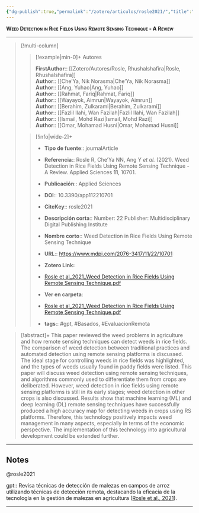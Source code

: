 ```yaml
---
{"dg-publish":true,"permalink":"/zotero/articulos/rosle2021/","title":"Weed Detection in Rice Fields Using Remote Sensing Technique - A Review","tags":["#zotero"]}
---
```



<span style="font-variant:small-caps; font-weight: bold;">Weed Detection in Rice Fields Using Remote Sensing Technique - A Review</span>

---


> [!multi-column]
>
>> [!example|min-0]+ Autores
>> 
>> **FirstAuthor**:: [[Zotero/Autores/Rosle, Rhushalshafira\|Rosle, Rhushalshafira]]  
>> **Author**:: [[Che’Ya, Nik Norasma\|Che’Ya, Nik Norasma]]  
>> **Author**:: [[Ang, Yuhao\|Ang, Yuhao]]  
>> **Author**:: [[Rahmat, Fariq\|Rahmat, Fariq]]  
>> **Author**:: [[Wayayok, Aimrun\|Wayayok, Aimrun]]  
>> **Author**:: [[Berahim, Zulkarami\|Berahim, Zulkarami]]  
>> **Author**:: [[Fazlil Ilahi, Wan Fazilah\|Fazlil Ilahi, Wan Fazilah]]  
>> **Author**:: [[Ismail, Mohd Razi\|Ismail, Mohd Razi]]  
>> **Author**:: [[Omar, Mohamad Husni\|Omar, Mohamad Husni]]  
 >
>
>> [!info|wide-2]+
>>
>> - **Tipo de fuente**:: journalArticle
>> - **Referencia**:: Rosle R, Che’Ya NN, Ang Y _et al._ (2021). Weed Detection in Rice Fields Using Remote Sensing Technique - A Review. Applied Sciences **11**, 10701.
>> - **Publicación**:: Applied Sciences
>> - **DOI**:: 10.3390/app112210701
>> - **CiteKey**:: rosle2021
>> - **Descripción corta**:: Number: 22
Publisher: Multidisciplinary Digital Publishing Institute
>> - **Nombre corto**:: Weed Detection in Rice Fields Using Remote Sensing Technique
>> - **URL**:: https://www.mdpi.com/2076-3417/11/22/10701
>> - **Zotero Link:** 
>> - [Rosle et al_2021_Weed Detection in Rice Fields Using Remote Sensing Technique.pdf](zotero://select/library/items/ACT39YSC)
>>
>> - **Ver en carpeta**: 
>> - [Rosle et al_2021_Weed Detection in Rice Fields Using Remote Sensing Technique.pdf](file://J:\OneDrive\Articulos\Rosle%20et%20al_2021_Weed%20Detection%20in%20Rice%20Fields%20Using%20Remote%20Sensing%20Technique.pdf)
>> - **tags**:: #gpt, #Basados, #EvaluacionRemota



> [!abstract]+ 
>This paper reviewed the weed problems in agriculture and how remote sensing techniques can detect weeds in rice fields. The comparison of weed detection between traditional practices and automated detection using remote sensing platforms is discussed. The ideal stage for controlling weeds in rice fields was highlighted, and the types of weeds usually found in paddy fields were listed. This paper will discuss weed detection using remote sensing techniques, and algorithms commonly used to differentiate them from crops are deliberated. However, weed detection in rice fields using remote sensing platforms is still in its early stages; weed detection in other crops is also discussed. Results show that machine learning (ML) and deep learning (DL) remote sensing techniques have successfully produced a high accuracy map for detecting weeds in crops using RS platforms. Therefore, this technology positively impacts weed management in many aspects, especially in terms of the economic perspective. The implementation of this technology into agricultural development could be extended further.


--- 

## Notes

@rosle2021

gpt:: Revisa técnicas de detección de malezas en campos de arroz utilizando técnicas de detección remota, destacando la eficacia de la tecnología en la gestión de malezas en agricultura ([Rosle et al., 2021](zotero://select/library/items/FMXY7CAG)).






---








